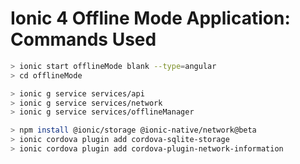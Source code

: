 # Ionic 4 Offline Mode Application: Commands Used

```bash
> ionic start offlineMode blank --type=angular
> cd offlineMode

> ionic g service services/api
> ionic g service services/network
> ionic g service services/offlineManager

> npm install @ionic/storage @ionic-native/network@beta
> ionic cordova plugin add cordova-sqlite-storage
> ionic cordova plugin add cordova-plugin-network-information
```